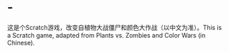 # -
这是个Scratch游戏，改变自植物大战僵尸和颜色大作战（以中文为准）。This is a Scratch game, adapted from Plants vs. Zombies and Color Wars (in Chinese).
